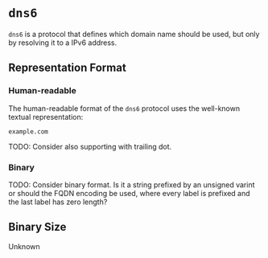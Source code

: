 # `dns6`

`dns6` is a protocol that defines which domain name should be used, but only by resolving it to a IPv6 address.

## Representation Format

### Human-readable

The human-readable format of the `dns6` protocol uses the well-known textual representation:

	example.com

TODO: Consider also supporting with trailing dot.
	
### Binary

TODO: Consider binary format. Is it a string prefixed by an unsigned varint or should the FQDN encoding be used, where every label is prefixed and the last label has zero length?

## Binary Size

Unknown